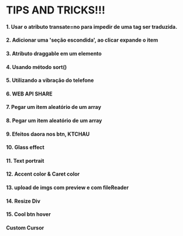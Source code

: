 # TIPS AND TRICKS!!!

#### 1. Usar o atributo transate=no para impedir de uma tag ser traduzida.

#### 2. Adicionar uma 'seção escondida', ao clicar expande o item

#### 3. Atributo draggable em um elemento

#### 4. Usando método sort()

#### 5. Utilizando a vibração do telefone

#### 6. WEB API SHARE

#### 7. Pegar um item aleatório de um array

#### 8. Pegar um item aleatório de um array

#### 9. Efeitos daora nos btn, KTCHAU

#### 10. Glass effect

#### 11. Text portrait

#### 12. Accent color & Caret color

#### 13. upload de imgs com preview e com fileReader

#### 14. Resize Div

#### 15. Cool btn hover

#### Custom Cursor

